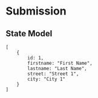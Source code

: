 # Submission

## State Model
```
[
    {
        id: 1,
        firstname: "First Name",
        lastname: "Last Name",
        street: "Street 1",
        city: "City 1"
    }
]
```
